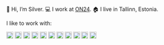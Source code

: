 👋 Hi, I’m Silver. 
💻 I work at [ON24](https://www.on24.ee). 
🏠 I live in Tallinn, Estonia.

I like to work with:

<p float="left">
  <img src="https://user-images.githubusercontent.com/20640350/204134583-08a27e67-5053-468f-9b0f-6552dc1d8d0f.png" height="18" style="display:inline">
  <img src="https://user-images.githubusercontent.com/20640350/204134594-14692650-4ce6-4acb-891d-51a7acfcb926.png" height="18" style="display:inline">
  <img src="https://user-images.githubusercontent.com/20640350/204134588-c7c71797-f743-4e72-b717-409e10600332.png" height="18" style="display:inline">
  <img src="https://user-images.githubusercontent.com/20640350/204134590-e0ad0169-36e3-45b0-a29c-a153123a9757.png" height="18" style="display:inline">
  <img src="https://user-images.githubusercontent.com/20640350/204134586-d020602e-03dc-4c28-873c-9b50fbf3d0e8.png" height="18" style="display:inline">
  <img src="https://user-images.githubusercontent.com/20640350/204134591-b07ffc90-bf05-4212-b68c-aa95f0d7fcce.png" height="18" style="display:inline">
  <img src="https://user-images.githubusercontent.com/20640350/204134592-06bbc9ff-4652-4d3e-8823-b5323e1bd5f6.png" height="18" style="display:inline">
  <img src="https://user-images.githubusercontent.com/20640350/204134593-7ec2197a-b002-48c8-a6d7-cdaf3139e5a0.png" height="18" style="display:inline">
  <img src="https://user-images.githubusercontent.com/20640350/204134585-76c8455e-464a-4038-bfde-ad7fa08040ad.png" height="18" style="display:inline">
  <img src="https://user-images.githubusercontent.com/20640350/204134589-fb3ba9c1-1ebf-479a-8f79-1a783f0c9c67.png" height="18" style="display:inline">
  <img src="https://user-images.githubusercontent.com/20640350/204134587-bbe76253-bc9c-4e19-bd94-64c2fb34a56c.png" height="18" style="display:inline">
</p>
